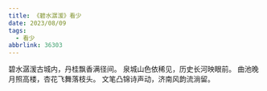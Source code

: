 ```yaml
---
title: 《碧水潺湲》看少
date: 2023/08/09
tags:
  - 看少
abbrlink: 36303
---
```

碧水潺湲古城内，丹桂飘香满径间。
泉城山色依稀见，历史长河映眼前。
曲池晚月照高楼，杏花飞舞落枝头。
文笔凸锦诗声动，济南风韵流淌留。
